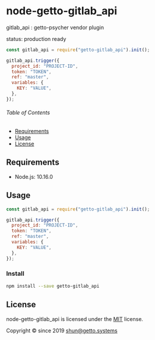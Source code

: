 # node-getto-gitlab_api

gitlab_api : getto-psycher vendor plugin

status: production ready

```javascript
const gitlab_api = require("getto-gitlab_api").init();

gitlab_api.trigger({
  project_id: "PROJECT-ID",
  token: "TOKEN",
  ref: "master",
  variables: {
    KEY: "VALUE",
  },
});
```


###### Table of Contents

- [Requirements](#Requirements)
- [Usage](#Usage)
- [License](#License)

## Requirements

- Node.js: 10.16.0


## Usage

```javascript
const gitlab_api = require("getto-gitlab_api").init();

gitlab_api.trigger({
  project_id: "PROJECT-ID",
  token: "TOKEN",
  ref: "master",
  variables: {
    KEY: "VALUE",
  },
});
```

### Install

```bash
npm install --save getto-gitlab_api
```


## License

node-getto-gitlab_api is licensed under the [MIT](LICENSE) license.

Copyright &copy; since 2019 shun@getto.systems

